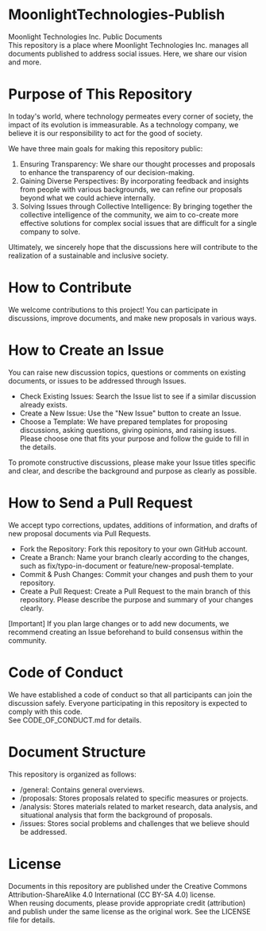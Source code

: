# MoonlightTechnologies-Publish

Moonlight Technologies Inc. Public Documents  
This repository is a place where Moonlight Technologies Inc. manages all documents published to address social issues. Here, we share our vision and more.

# Purpose of This Repository

In today's world, where technology permeates every corner of society, the impact of its evolution is immeasurable. As a technology company, we believe it is our responsibility to act for the good of society.

We have three main goals for making this repository public:

1. Ensuring Transparency: We share our thought processes and proposals to enhance the transparency of our decision-making.
2. Gaining Diverse Perspectives: By incorporating feedback and insights from people with various backgrounds, we can refine our proposals beyond what we could achieve internally.
3. Solving Issues through Collective Intelligence: By bringing together the collective intelligence of the community, we aim to co-create more effective solutions for complex social issues that are difficult for a single company to solve.

Ultimately, we sincerely hope that the discussions here will contribute to the realization of a sustainable and inclusive society.

# How to Contribute

We welcome contributions to this project! You can participate in discussions, improve documents, and make new proposals in various ways.

# How to Create an Issue

You can raise new discussion topics, questions or comments on existing documents, or issues to be addressed through Issues.

- Check Existing Issues: Search the Issue list to see if a similar discussion already exists.
- Create a New Issue: Use the "New Issue" button to create an Issue.
- Choose a Template: We have prepared templates for proposing discussions, asking questions, giving opinions, and raising issues. Please choose one that fits your purpose and follow the guide to fill in the details.

To promote constructive discussions, please make your Issue titles specific and clear, and describe the background and purpose as clearly as possible.

# How to Send a Pull Request

We accept typo corrections, updates, additions of information, and drafts of new proposal documents via Pull Requests.

- Fork the Repository: Fork this repository to your own GitHub account.
- Create a Branch: Name your branch clearly according to the changes, such as fix/typo-in-document or feature/new-proposal-template.
- Commit & Push Changes: Commit your changes and push them to your repository.
- Create a Pull Request: Create a Pull Request to the main branch of this repository. Please describe the purpose and summary of your changes clearly.

[Important] If you plan large changes or to add new documents, we recommend creating an Issue beforehand to build consensus within the community.

# Code of Conduct

We have established a code of conduct so that all participants can join the discussion safely. Everyone participating in this repository is expected to comply with this code.  
See CODE_OF_CONDUCT.md for details.

# Document Structure

This repository is organized as follows:

- /general: Contains general overviews.
- /proposals: Stores proposals related to specific measures or projects.
- /analysis: Stores materials related to market research, data analysis, and situational analysis that form the background of proposals.
- /issues: Stores social problems and challenges that we believe should be addressed.

# License

Documents in this repository are published under the Creative Commons Attribution-ShareAlike 4.0 International (CC BY-SA 4.0) license.  
When reusing documents, please provide appropriate credit (attribution) and publish under the same license as the original work. See the LICENSE file for details.
